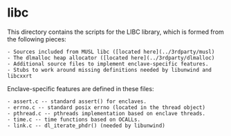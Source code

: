 libc
====

This directory contains the scripts for the LIBC library, which is formed
from the following pieces:

    - Sources included from MUSL libc ([located here](../3rdparty/musl)
    - The dlmalloc heap allocator ([located here](../3rdparty/dlmalloc)
    - Additional source files to implement enclave-specific features.
    - Stubs to work around missing definitions needed by libunwind and libcxxrt

Enclave-specific features are defined in these files:

    - assert.c -- standard assert() for enclaves.
    - errno.c -- standard posix errno (located in the thread object)
    - pthread.c -- pthreads implementation based on enclave threads.
    - time.c -- time functions based on OCALLs.
    - link.c -- dl_iterate_phdr() (needed by libunwind)

